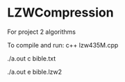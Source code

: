 # LZWCompression
For project 2 algorithms

To compile and run:
c++ lzw435M.cpp

./a.out c bible.txt

./a.out e bible.lzw2
